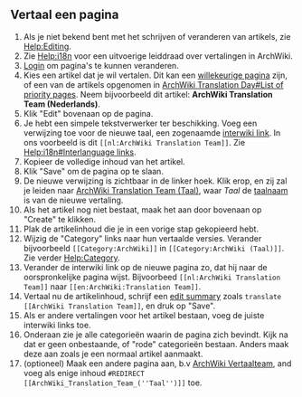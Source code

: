 ## Vertaal een pagina

1.  Als je niet bekend bent met het schrijven of veranderen van artikels, zie [Help:Editing](/index.php/Help:Editing "Help:Editing").
2.  Zie [Help:i18n](/index.php/Help:I18n "Help:I18n") voor een uitvoerige leiddraad over vertalingen in ArchWiki.
3.  [Login](/index.php/Special:UserLogin "Special:UserLogin") om pagina's te kunnen veranderen.
4.  Kies een artikel dat je wil vertalen. Dit kan een [willekeurige pagina](/index.php/Special:Random "Special:Random") zijn, of een van de artikels opgenomen in [ArchWiki Translation Day#List of priority pages](/index.php/ArchWiki_Translation_Day#List_of_priority_pages "ArchWiki Translation Day"). Neem bijvoorbeeld dit artikel: **ArchWiki Translation Team (Nederlands)**.
5.  Klik "Edit" bovenaan op de pagina.
6.  Je hebt een simpele tekstverwerker ter beschikking. Voeg een verwijzing toe voor de nieuwe taal, een zogenaamde [interwiki link](https://en.wikipedia.org/wiki/nl:Help:Gebruik_van_interwiki-links "wikipedia:nl:Help:Gebruik van interwiki-links"). In ons voorbeeld is dit `[[nl:ArchWiki Translation Team]]`. Zie [Help:i18n#Interlanguage links](/index.php/Help:I18n#Interlanguage_links "Help:I18n").
7.  Kopieer de volledige inhoud van het artikel.
8.  Klik "Save" om de pagina op te slaan.
9.  De nieuwe verwijzing is zichtbaar in de linker hoek. Klik erop, en zij zal je leiden naar [ArchWiki Translation Team (Taal)](/index.php?title=ArchWiki_Translation_Team_(Taal)&action=edit&redlink=1 "ArchWiki Translation Team (Taal) (page does not exist)"), waar _Taal_ de [taalnaam](/index.php/Help:I18n#Languages "Help:I18n") is van de nieuwe vertaling.
10.  Als het artikel nog niet bestaat, maak het aan door bovenaan op "Create" te klikken.
11.  Plak de artikelinhoud die je in een vorige stap gekopieerd hebt.
12.  Wijzig de "Category" links naar hun vertaalde versies. Verander bijvoorbeeld `[[Category:ArchWiki]]` in `[[Category:ArchWiki (Taal)]]`. Zie verder [Help:Category](/index.php/Help:Category "Help:Category").
13.  Verander de interwiki link op de nieuwe pagina zo, dat hij naar de oorspronkelijke pagina wijst. Bijvoorbeed `[[nl:ArchWiki Translation Team]]` naar `[[en:ArchWiki:Translation Team]]`.
14.  Vertaal nu de artikelinhoud, schrijf een [edit summary](/index.php/Help:Style#Edit_summary "Help:Style") zoals `translate [[ArchWiki Translation Team]]`, en druk op "Save".
15.  Als er andere vertalingen voor het artikel bestaan, voeg de juiste interwiki links toe.
16.  Onderaan zie je alle categorieën waarin de pagina zich bevindt. Kijk na dat er geen onbestaande, of "rode" categorieën bestaan. Anders maak deze aan zoals je een normaal artikel aanmaakt.
17.  (optioneel) Maak een andere pagina aan, b.v [ArchWiki Vertaalteam](/index.php?title=ArchWiki_Vertaalteam&action=edit&redlink=1 "ArchWiki Vertaalteam (page does not exist)"), and voeg als enige inhoud `#REDIRECT [[ArchWiki_Translation_Team_(''Taal'')]]` toe.